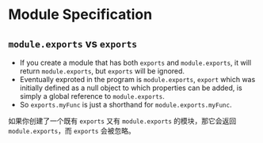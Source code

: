 # Module Specification



## `module.exports` vs `exports`
* If you create a module that has both `exports` and `module.exports`, it will return `module.exports`, but `exports` will be ignored.
* Eventually exproted in the program is `module.exports`, `export` which was initially defined as a null object to which properties can be added, is simply a global reference to `module.exports`.
* So `exports.myFunc` is just a shorthand for `module.exports.myFunc`.

如果你创建了一个既有 `exports` 又有 `module.exports` 的模块，那它会返回 `module.exports`，而 `exports` 会被忽略。

